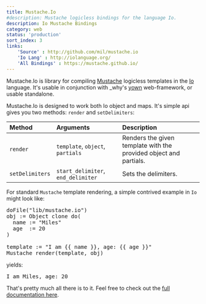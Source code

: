 ```yaml
---
title: Mustache.Io
#description: Mustache logicless bindings for the language Io.
description: Io Mustache Bindings
category: web
status: 'production'
sort_index: 3
links:
    'Source' : http://github.com/mil/mustache.io
    'Io Lang' : http://iolanguage.org/
    'All Bindings' : https://mustache.github.io/
---
```


Mustache.Io is library for compiling [Mustache](https://mustache.github.io/) logicless templates in the [Io](http://iolanguage.org/) language.  It's usable in conjunction with _why's [yown](https://github.com/whymirror/yown) web-framework, or usable standalone.

Mustache.Io is designed to work both Io object and maps. It's simple api gives you two methods: `render` and `setDelimiters`:

|Method      |Arguments   |Description  |
|:------------|:------------|:-------------|
|`render` | `template`, `object`, `partials` | Renders the given template with the provided object and partials. |
|`setDelimiters` | `start_delimiter`, `end_delimiter` |  Sets the delimiters. |


For standard `Mustache` template rendering, a simple contrived example in `Io` might look like:

<pre class='sh_c'>
doFile("lib/mustache.io")
obj := Object clone do(
  name := "Miles"
  age  := 20 
)

template := "I am {{ name }}, age: {{ age }}"
Mustache render(template, obj)
</pre>

yields:

<pre class='sh_c'>
I am Miles, age: 20
</pre>

That's pretty much all there is to it. Feel free to check out the [full documentation here](http://github.com/mil/mustache.io).
